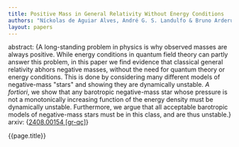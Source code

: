 ```yaml
---
title: Positive Mass in General Relativity Without Energy Conditions
authors: "Níckolas de Aguiar Alves, André G. S. Landulfo & Bruno Arderucio Costa"
layout: papers
---
```


abstract: {A long-standing problem in physics is why observed masses are always positive. While energy conditions in quantum field theory can partly answer this problem, in this paper we find evidence that classical general relativity abhors negative masses, without the need for quantum theory or energy conditions. This is done by considering many different models of negative-mass "stars" and showing they are dynamically unstable. _A fortiori_, we show that any barotropic negative-mass star whose pressure is not a monotonically increasing function of the energy density must be dynamically unstable. Furthermore, we argue that all acceptable barotropic models of negative-mass stars must be in this class, and are thus unstable.}
arxiv: {[2408.00154 [gr-qc]](https://arxiv.org/abs/2408.00154)}


{{page.title}}

